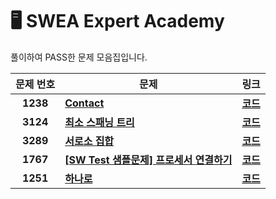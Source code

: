 # 🖥️ SWEA Expert Academy

풀이하여 PASS한 문제 모음집입니다.

 |  문제 번호  |  문제  |   링크    | 
  | :----: |  ----  |   :----:  |
  |**1238**|**[ Contact ](https://swexpertacademy.com/main/code/problem/problemDetail.do?contestProbId=AV15B1cKAKwCFAYD&categoryId=AV15B1cKAKwCFAYD&categoryType=CODE&problemTitle=1238&orderBy=FIRST_REG_DATETIME&selectCodeLang=ALL&select-1=&pageSize=10&pageIndex=1&&&&&&&&&)**| **[코드](https://github.com/ahjinU/JavaCodingTest/blob/master/SWEA/Code/SWEA1238.java)**|
  |**3124**|**[최소 스패닝 트리](https://swexpertacademy.com/main/code/problem/problemDetail.do?contestProbId=AV_mSnmKUckDFAWb)**| **[코드](https://github.com/ahjinU/JavaCodingTest/blob/master/SWEA/Code/SWEA3124.java)**
  |**3289**|**[서로소 집합](https://swexpertacademy.com/main/code/problem/problemDetail.do?contestProbId=AWBJKA6qr2oDFAWr)**| **[코드](https://github.com/ahjinU/JavaCodingTest/blob/master/SWEA/Code/SWEA3289.java)**
  |**1767**|**[[SW Test 샘플문제] 프로세서 연결하기](https://swexpertacademy.com/main/code/problem/problemDetail.do?contestProbId=AV4suNtaXFEDFAUf)**| **[코드](https://github.com/ahjinU/JavaCodingTest/blob/master/SWEA/Code/SWEA1767.java)**
  |**1251**|**[하나로](https://swexpertacademy.com/main/code/problem/problemDetail.do?contestProbId=AV15StKqAQkCFAYD&categoryId=AV15StKqAQkCFAYD&categoryType=CODE&problemTitle=1251&orderBy=FIRST_REG_DATETIME&selectCodeLang=ALL&select-1=&pageSize=10&pageIndex=1)**| **[코드](https://github.com/ahjinU/JavaCodingTest/blob/master/SWEA/Code/SWEA1251.java)**
